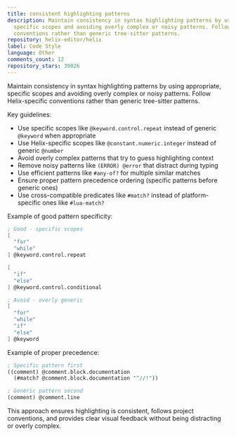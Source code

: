 ```yaml
---
title: consistent highlighting patterns
description: Maintain consistency in syntax highlighting patterns by using appropriate,
  specific scopes and avoiding overly complex or noisy patterns. Follow Helix-specific
  conventions rather than generic tree-sitter patterns.
repository: helix-editor/helix
label: Code Style
language: Other
comments_count: 12
repository_stars: 39026
---
```


Maintain consistency in syntax highlighting patterns by using appropriate, specific scopes and avoiding overly complex or noisy patterns. Follow Helix-specific conventions rather than generic tree-sitter patterns.

Key guidelines:
- Use specific scopes like `@keyword.control.repeat` instead of generic `@keyword` when appropriate
- Use Helix-specific scopes like `@constant.numeric.integer` instead of generic `@number`
- Avoid overly complex patterns that try to guess highlighting context
- Remove noisy patterns like `(ERROR) @error` that distract during typing
- Use efficient patterns like `#any-of?` for multiple similar matches
- Ensure proper pattern precedence ordering (specific patterns before generic ones)
- Use cross-compatible predicates like `#match?` instead of platform-specific ones like `#lua-match?`

Example of good pattern specificity:
```scm
; Good - specific scopes
[
  "for"
  "while"
] @keyword.control.repeat

[
  "if" 
  "else"
] @keyword.control.conditional

; Avoid - overly generic
[
  "for"
  "while" 
  "if"
  "else"
] @keyword
```

Example of proper precedence:
```scm
; Specific pattern first
((comment) @comment.block.documentation
  (#match? @comment.block.documentation "^//!"))

; Generic pattern second  
(comment) @comment.line
```

This approach ensures highlighting is consistent, follows project conventions, and provides clear visual feedback without being distracting or overly complex.